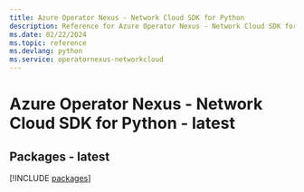 ```yaml
---
title: Azure Operator Nexus - Network Cloud SDK for Python
description: Reference for Azure Operator Nexus - Network Cloud SDK for Python
ms.date: 02/22/2024
ms.topic: reference
ms.devlang: python
ms.service: operatornexus-networkcloud
---
```

# Azure Operator Nexus - Network Cloud SDK for Python - latest
## Packages - latest
[!INCLUDE [packages](operator-nexus---network-cloud-index.md)]